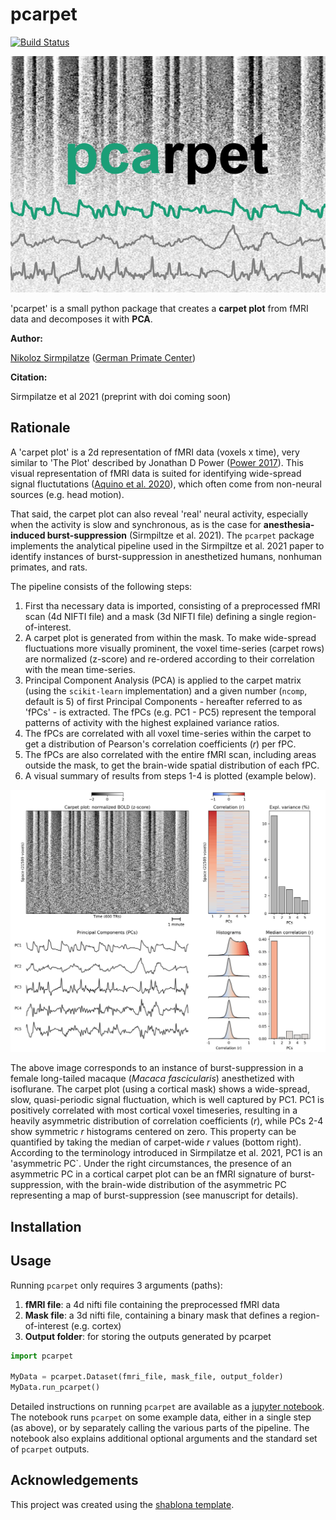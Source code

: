 # pcarpet
[![Build Status](https://travis-ci.org/niksirbi/pcarpet.svg?branch=master)](https://travis-ci.org/niksirbi/pcarpet)

![logo](images/logo.png)

'pcarpet' is a small python package that creates a **carpet plot** from fMRI data and decomposes it with **PCA**.

**Author:** 

[Nikoloz Sirmpilatze](https://github.com/niksirbi) ([German Primate Center](https://www.dpz.eu/))

**Citation:** 

Sirmpilatze et al 2021 (preprint with doi coming soon)

## Rationale
A 'carpet plot' is a 2d representation of fMRI data (voxels x time), very similar to 'The Plot' described by Jonathan D Power ([Power 2017](https://www.sciencedirect.com/science/article/abs/pii/S1053811916303871?via%3Dihub)). 
This visual representation of fMRI data is suited for identifying wide-spread signal fluctutations 
([Aquino et al. 2020](https://www.sciencedirect.com/science/article/pii/S1053811920301014)), 
which often come from non-neural sources (e.g. head motion).

That said, the carpet plot can also reveal 'real' neural activity, especially when the activity is slow and synchronous, as is the case for **anesthesia-induced burst-suppression** (Sirmpiltze et al. 2021).
The `pcarpet` package implements the analytical pipeline used in the Sirmpiltze et al. 2021 paper to identify instances of burst-suppression in anesthetized humans, nonhuman primates, and rats.

The pipeline consists of the following steps:

1. First tha necessary data is imported, consisting of a preprocessed fMRI scan (4d NIFTI file) and a mask (3d NIFTI file) defining a single region-of-interest.
2. A carpet plot is generated from within the mask. To make wide-spread fluctuations more visually prominent, the voxel time-series (carpet rows) are normalized (z-score) and re-ordered according to their correlation with the mean time-series.
3. Principal Component Analysis (PCA) is applied to the carpet matrix (using the `scikit-learn` implementation) and a given number (`ncomp`, default is 5) of first Principal Components - hereafter referred to as 'fPCs' - is extracted. The fPCs (e.g. PC1 - PC5) represent the temporal patterns of activity with the highest explained variance ratios.
4. The fPCs are correlated with all voxel time-series within the carpet to get a distribution of Pearson's correlation coefficients (*r*) per fPC.
5. The fPCs are also correlated with the entire fMRI scan, including areas outside the mask, to get the brain-wide spatial distribution of each fPC.
6. A visual summary of results from steps 1-4 is plotted (example below).

![report](images/visual_report.png)

The above image corresponds to an instance of burst-suppression in a female long-tailed macaque (*Macaca fascicularis*) anesthetized with isoflurane. The carpet plot (using a cortical mask) shows a wide-spread, slow, quasi-periodic signal fluctuation, which is well captured by PC1. PC1 is positively correlated with most cortical voxel timeseries, resulting in a heavily asymmetric distribution of correlation coefficients (*r*), while PCs 2-4 show symmetric *r* histograms centered on zero. This property can be quantified by taking the median of carpet-wide *r* values (bottom right). According to the terminology introduced in Sirmpilatze et al. 2021, PC1 is an 'asymmetric PC`. Under the right circumstances, the presence of an asymmetric PC in a cortical carpet plot can be an fMRI signature of burst-suppression, with the brain-wide distribution of the asymmetric PC representing a map of burst-suppression (see manuscript for details).

## Installation

## Usage
Running `pcarpet` only requires 3 arguments (paths):

1. **fMRI file**: a 4d nifti file containing the preprocessed fMRI data
2. **Mask file**: a 3d nifti file, containing a binary mask that defines a region-of-interest (e.g. cortex)
3. **Output folder**: for storing the outputs generated by pcarpet

```python
import pcarpet

MyData = pcarpet.Dataset(fmri_file, mask_file, output_folder)
MyData.run_pcarpet()
```

Detailed instructions on running `pcarpet` are available as a [jupyter notebook](doc/example_usage.ipynb). The notebook runs `pcarpet` on some example data, either in a single step (as above), or by separately calling the various parts of the pipeline. The notebook also explains additional optional arguments and the standard set of `pcarpet` outputs.

## Acknowledgements
This project was created using the [shablona template](https://github.com/uwescience/shablona).

